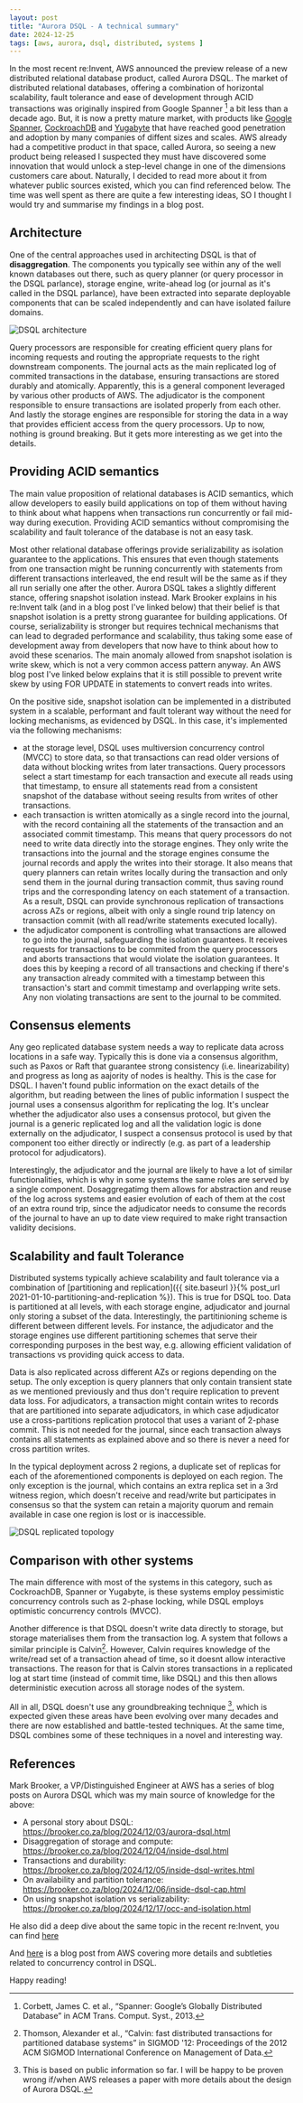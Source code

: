 ```yaml
---
layout: post
title: "Aurora DSQL - A technical summary"
date: 2024-12-25
tags: [aws, aurora, dsql, distributed, systems ]
---
```


In the most recent re:Invent, AWS announced the preview release of a new distributed relational database product, called Aurora DSQL. The market of distributed relational databases, offering a combination of horizontal scalability, fault tolerance and ease of development through ACID transactions was originally inspired from Google Spanner [^spannerPaper] a bit less than a decade ago. But, it is now a pretty mature market, with products like [Google Spanner](https://cloud.google.com/spanner), [CockroachDB](https://www.cockroachlabs.com/) and [Yugabyte](https://www.yugabyte.com/) that have reached good penetration and adoption by many companies of diffent sizes and scales. AWS already had a competitive product in that space, called Aurora, so seeing a new product being released I suspected they must have discovered some innovation that would unlock a step-level change in one of the dimensions customers care about. Naturally, I decided to read more about it from whatever public sources existed, which you can find referenced below. The time was well spent as there are quite a few interesting ideas, SO I thought I would try and summarise my findings in a blog post.  

## Architecture 

One of the central approaches used in architecting DSQL is that of **disaggregation**. The components you typically see within any of the well known databases out there, such as query planner (or query processor in the DSQL parlance), storage engine, write-ahead log (or journal as it's called in the DSQL parlance), have been extracted into separate deployable components that can be scaled independently and can have isolated failure domains.

![DSQL architecture](../assets/img/posts/dsql_architecture.png)

Query processors are responsible for creating efficient query plans for incoming requests and routing the appropriate requests to the right downstream components. The journal acts as the main replicated log of commited transactions in the database, ensuring transactions are stored durably and atomically. Apparently, this is a general component leveraged by various other products of AWS. The adjudicator is the component responsible to ensure transactions are isolated properly from each other. And lastly the storage engines are responsible for storing the data in a way that provides efficient access from the query processors. Up to now, nothing is ground breaking. But it gets more interesting as we get into the details.

## Providing ACID semantics

The main value proposition of relational databases is ACID semantics, which allow developers to easily build applications on top of them without having to think about what happens when transactions run concurrently or fail mid-way during execution. Providing ACID semantics without compromising the scalability and fault tolerance of the database is not an easy task.

Most other relational database offerings provide serializability as isolation guarantee to the applications. This ensures that even though statements from one transaction might be running concurrently with statements from different transactions interleaved, the end result will be the same as if they all run serially one after the other. Aurora DSQL takes a slightly different stance, offering snapshot isolation instead. Mark Brooker explains in his re:Invent talk (and in a blog post I've linked below) that their belief is that snapshot isolation is a pretty strong guarantee for building applications. Of course, serializability is stronger but requires technical mechanisms that can lead to degraded performance and scalability, thus taking some ease of development away from developers that now have to think about how to avoid these scenarios. The main anomaly allowed from snapshot isolation is write skew, which is not a very common access pattern anyway. An AWS blog post I've linked below explains that it is still possible to prevent write skew by using FOR UPDATE in statements to convert reads into writes.

On the positive side, snapshot isolation can be implemented in a distributed system in a scalable, performant and fault tolerant way without the need for locking mechanisms, as evidenced by DSQL. In this case, it's implemented via the following mechanisms:
* at the storage level, DSQL uses multiversion concurrency control (MVCC) to store data, so that transactions can read older versions of data without blocking writes from later transactions. Query processors select a start timestamp for each transaction and execute all reads using that timestamp, to ensure all statements read from a consistent snapshot of the database without seeing results from writes of other transactions.
* each transaction is written atomically as a single record into the journal, with the record containing all the statements of the transaction and an associated commit timestamp. This means that query processors do not need to write data directly into the storage engines. They only write the transactions into the journal and the storage engines consume the journal records and apply the writes into their storage. It also means that query planners can retain writes locally during the transaction and only send them in the journal during transaction commit, thus saving round trips and the corresponding latency on each statement of a transaction. As a result, DSQL can provide synchronous replication of transactions across AZs or regions, albeit with only a single round trip latency on transaction commit (with all read/write statements executed locally).
* the adjudicator component is controlling what transactions are allowed to go into the journal, safeguarding the isolation guarantees. It receives requests for transactions to be commited from the query processors and aborts transactions that would violate the isolation guarantees. It does this by keeping a record of all transactions and checking if there's any transaction already commited with a timestamp between this transaction's start and commit timestamp and overlapping write sets. Any non violating transactions are sent to the journal to be commited.

## Consensus elements

Any geo replicated database system needs a way to replicate data across locations in a safe way. Typically this is done via a consensus algorithm, such as Paxos or Raft that guarantee strong consistency (i.e. linearizability) and progress as long as aajority of nodes is healthy. This is the case for DSQL. I haven't found public information on the exact details of the algorithm, but reading between the lines of public information I suspect the journal uses a consensus algorithm for replicating the log. It's unclear whether the adjudicator also uses a consensus protocol, but given the journal is a generic replicated log and all the validation logic is done externally on the adjudicator, I suspect a consensus protocol is used by that component too either directly or indirectly (e.g. as part of a leadership protocol for adjudicators).


Interestingly, the adjudicator and the journal are likely to have a lot of similar functionalities, which is why in some systems the same roles are served by a single component. Dosaggregatimg them allows for abstraction and reuse of the log across systems and easier evolution of each of them at the cost of an extra round trip, since the adjudicator needs to consume the records of the journal to have an up to date view required to make right transaction validity decisions.

## Scalability and fault Tolerance

Distributed systems typically achieve scalability and fault tolerance via a combination of [partitioning and replication]({{ site.baseurl }}{% post_url 2021-01-10-partitioning-and-replication %}). This is true for DSQL too. Data is partitioned at all levels, with each storage engine, adjudicator and journal only storing a subset of the data. Interestingly, the partitinioning scheme is different between different levels. For instance, the adjudicator and the storage engines use different partitioning schemes that serve their corresponding purposes in the best way, e.g. allowing efficient validation of transactions vs providing quick access to data.

Data is also replicated across different AZs or regions depending on the setup. The only exception is query planners that only contain transient state as we mentioned previously and thus don't require replication to prevent data loss. For adjudicators, a transaction might contain writes to records that are partitioned into separate adjudicators, in which case adjudicator use a cross-partitions replication protocol that uses a variant of 2-phase commit. This is not needed for the journal, since each transaction always contains all statements as explained above and so there is never a need for cross partition writes.

In the typical deployment across 2 regions, a duplicate set of replicas for each of the aforementioned components is deployed on each region. The only exception is the journal, which contains an extra replica set in a 3rd witness region, which doesn't receive and read/write but participates in consensus so that the system can retain a majority quorum and remain available in case one region is lost or is inaccessible.

![DSQL replicated topology](../assets/img/posts/dsql_topology.jpg)

## Comparison with other systems

The main difference with most of the systems in this category, such as CockroachDB, Spanner or Yugabyte, is these systems employ pessimistic concurrency controls such as 2-phase locking, while DSQL employs optimistic concurrency controls (MVCC).

Another difference is that DSQL doesn't write data directly to storage, but storage materialises them from the transaction log. A system that follows a similar principle is Calvin[^calvinPaper]. However, Calvin requires knowledge of the write/read set of a transaction ahead of time, so it doesnt allow interactive transactions. The reason for that is Calvin stores transactions in a replicated log at start time (instead of commit time, like DSQL) and this then allows deterministic execution across all storage nodes of the system.


All in all, DSQL doesn't use any groundbreaking technique [^aurora_paper], which is expected given these areas have been evolving over many decades and there are now established and battle-tested techniques. At the same time, DSQL combines some of these techniques in a novel and interesting way.

## References

Mark Brooker, a VP/Distinguished Engineer at AWS has a series of blog posts on Aurora DSQL which was my main source of knowledge for the above:

* A personal story about DSQL: https://brooker.co.za/blog/2024/12/03/aurora-dsql.html
* Disaggregation of storage and compute: https://brooker.co.za/blog/2024/12/04/inside-dsql.html
* Transactions and durability: https://brooker.co.za/blog/2024/12/05/inside-dsql-writes.html
* On availability and partition tolerance: https://brooker.co.za/blog/2024/12/06/inside-dsql-cap.html
* On using snapshot isolation vs serializability: https://brooker.co.za/blog/2024/12/17/occ-and-isolation.html

He also did a deep dive about the same topic in the recent re:Invent, you can find [here](https://www.youtube.com/watch?v=huGmR_mi5dQ) 

And [here](https://aws.amazon.com/blogs/database/concurrency-control-in-amazon-aurora-dsql/) is a blog post from AWS covering more details and subtleties related to concurrency control in DSQL.

Happy reading!


[^spannerPaper]: Corbett, James C. et al., “Spanner: Google’s Globally Distributed Database” in ACM Trans. Comput. Syst., 2013.
[^calvinPaper]: Thomson, Alexander et al., “Calvin: fast distributed transactions for partitioned database systems” in SIGMOD '12: Proceedings of the 2012 ACM SIGMOD International Conference on Management of Data.
[^aurora_paper]: This is based on public information so far. I will be happy to be proven wrong if/when AWS releases a paper with more details about the design of Aurora DSQL. 
